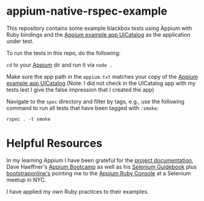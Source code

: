 appium-native-rspec-example
===========================

This repository contains some example blackbox tests using Appium with Ruby bindings and the [Appium example app UICatalog](http://github.com/appium/sample-code/blob/master/sample-code/examples/ruby/UICatalog.app.zip) as the application under test.

To run the tests in this repo, do the following:

<code>cd</code> to your [Appium](https://github.com/appium/appium) dir and run it via <code>node .</code>

Make sure the app path in the <code>appium.txt</code> matches your copy of the [Appium example app UICatalog](http://github.com/appium/sample-code/blob/master/sample-code/examples/ruby/UICatalog.app.zip) (Note: I did not check in the UICatalog app with my tests lest I give the false impression that I created the app)

Navigate to the <code>spec</code> directory and filter by tags, e.g., use the following command to run all tests that have been tagged with <code>:smoke</code>:

```
rspec . -t smoke
```

Helpful Resources
=================
In my learning Appium I have been grateful for the [project  documentation](http://appium.io/slate/en/master/?ruby#), Dave Haeffner's [Appium Bootcamp](http://sauceio.com/index.php/2014/07/appium-bootcamp-get-started-with-appium-testing-chapter-1/) as well as his [Selenium Guidebook](http://davehaeffner.com/selenium-guidebook/) plus 
[bootstraponline's](http://www.github.com/bootstraponline) pointing me to the [Appium Ruby Console](https://github.com/appium/ruby_console) at a Selenium meetup in NYC.

I have applied my own Ruby practices to their examples.
